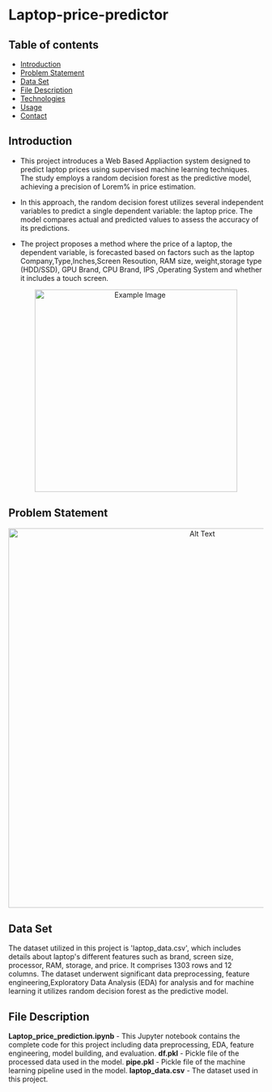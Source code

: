# Laptop-price-predictor
## Table of contents
* [Introduction](#introduction)
* [Problem Statement](#problem-statement)
* [Data Set](#data-set)
* [File Description](#file-description)
* [Technologies](#technologies)
* [Usage](#usage)
* [Contact](#contact)
## Introduction
* This project introduces a Web Based Appliaction system designed to predict laptop prices using supervised machine learning techniques. The study employs a random decision forest as the predictive model, achieving a precision of Lorem% in price estimation.

* In this approach, the random decision forest utilizes several independent variables to predict a single dependent variable: the laptop price. The model compares actual and predicted values to assess the accuracy of its predictions.

* The project proposes a method where the price of a laptop, the dependent variable, is forecasted based on factors such as the laptop Company,Type,Inches,Screen Resoution, RAM size, weight,storage type (HDD/SSD), GPU Brand, CPU Brand, IPS ,Operating System and whether it includes a touch screen.
<p align="center">
  <img src="https://cdn.thewirecutter.com/wp-content/media/2024/07/businesslaptops-2048px-233284-2x1-1.jpg?width=2048&quality=75&crop=2:1&auto=webp" alt="Example Image" width="400"/>
</p>


## Problem Statement
<p align="center">
  <img src="https://github.com/user-attachments/assets/8e4f5d0c-ec78-43a6-bb0c-65e6a8a4bad8" alt="Alt Text" width="750" />
</p>

## Data Set
The dataset utilized in this project is 'laptop_data.csv', which includes details about laptop's different features such as brand, screen size, processor, RAM, storage, and price. It comprises 1303 rows and 12 columns. The dataset underwent significant data preprocessing, feature engineering,Exploratory Data Analysis (EDA) for analysis and for machine learning it utilizes random decision forest as the predictive model. 

## File Description
**Laptop_price_prediction.ipynb** - This Jupyter notebook contains the complete code for this project including data preprocessing, EDA, feature engineering, model building, and evaluation.
**df.pkl** - Pickle file of the processed data used in the model.
**pipe.pkl** - Pickle file of the machine learning pipeline used in the model.
**laptop_data.csv** - The dataset used in this project.






